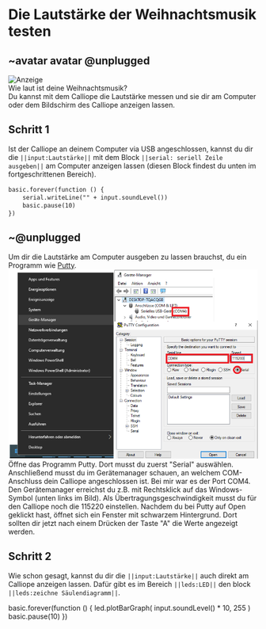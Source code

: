 # Die Lautstärke der Weihnachtsmusik testen
## ~avatar avatar @unplugged
![Anzeige](https://github.com/r00b1nh00d/weihnachtsmusiklautstaerke/blob/master/Laust%C3%A4rkeAnzeigen.gif?raw=true) <br>
Wie laut ist deine Weihnachtsmusik? <br>
Du kannst mit dem Calliope die Lautstärke messen und sie dir am Computer oder dem Bildschirm des Calliope anzeigen lassen.

## Schritt 1
Ist der Calliope an deinem Computer via USB angeschlossen, kannst du dir die ``||input:Lautstärke||`` mit dem Block ``||serial: seriell Zeile ausgeben||`` am Computer anzeigen lassen (diesen Block findest du unten im fortgeschrittenen Bereich). 

```blocks
basic.forever(function () {
    serial.writeLine("" + input.soundLevel())
    basic.pause(10)
})
```

## ~@unplugged 
Um dir die Lautstärke am Computer ausgeben zu lassen brauchst, du ein Programm wie [Putty](https://www.putty.org/). <br>
![puttyNutzen](https://github.com/r00b1nh00d/mandarinenklavier/blob/master/Puttynutzen.png?raw=true) <br>
Öffne das Programm Putty. Dort musst du zuerst "Serial" auswählen. Anschließend musst du im Gerätemanager schauen, an welchem COM-Anschluss dein Calliope angeschlossen ist. Bei mir war es der Port COM4. Den Gerätemanager erreichst du z.B. mit Rechtsklick auf das Windows-Symbol (unten links im Bild). Als Übertragungsgeschwindigkeit musst du für den Calliope noch die 115220 einstellen. Nachdem du bei Putty auf Open geklickt hast, öffnet sich ein Fenster mit schwarzem Hintergrund. Dort sollten dir jetzt nach einem Drücken der Taste "A" die Werte angezeigt werden.



## Schritt 2
Wie schon gesagt, kannst du dir die ``||input:Lautstärke||`` auch direkt am Calliope anzeigen lassen. Dafür gibt es im Bereich ``||leds:LED||`` den block ``||leds:zeichne Säulendiagramm||``.    


basic.forever(function () {
     led.plotBarGraph(
   input.soundLevel() * 10,
    255
    )
    basic.pause(10)
})
